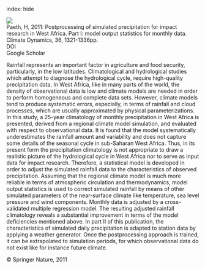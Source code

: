 index: hide

<div class="Citation">
    <div class="Citation-thumb CitationThumb-linked"  data-href="https://doi.org/10.1007/s00382-010-0760-z">
      <img src="https://static.claimspace.cloud/climate-study-static/refs/thumbs/9/Paeth_2011-thumb.png" />
    </div>

  <div class="Citation-body">
    <div class="Citation-text">Paeth, H, 2011: Postprocessing of simulated precipitation for impact research in West Africa. Part I: model output statistics for monthly data. <span class="Article-journal">Climate Dynamics, </span><span class="Article-volume">36, </span>1321-1336pp.</div>
    <div class="Citation-links">
      <div class="CitationLink" data-href="https://doi.org/10.1007/s00382-010-0760-z">
        <div class="CitationLink-icon CitationLink-Doi"></div>
        <div class="CitationLink-text">DOI</div>
      </div>
      <div class="CitationLink" data-href="https://scholar.google.com/scholar?q=10.1007/s00382-010-0760-z">
        <div class="CitationLink-icon CitationLink-Scholar"></div>
        <div class="CitationLink-text">Google Scholar</div>
      </div>
    </div>
  </div>
</div>

Rainfall represents an important factor in agriculture and food security, particularly, in the low latitudes. Climatological and hydrological studies which attempt to diagnose the hydrological cycle, require high-quality precipitation data. In West Africa, like in many parts of the world, the density of observational data is low and climate models are needed in order to perform homogeneous and complete data sets. However, climate models tend to produce systematic errors, especially, in terms of rainfall and cloud processes, which are usually approximated by physical parameterizations. In this study, a 25-year climatology of monthly precipitation in West Africa is presented, derived from a regional climate model simulation, and evaluated with respect to observational data. It is found that the model systematically underestimates the rainfall amount and variability and does not capture some details of the seasonal cycle in sub-Saharan West Africa. Thus, in its present form the precipitation climatology is not appropriate to draw a realistic picture of the hydrological cycle in West Africa nor to serve as input data for impact research. Therefore, a statistical model is developed in order to adjust the simulated rainfall data to the characteristics of observed precipitation. Assuming that the regional climate model is much more reliable in terms of atmospheric circulation and thermodynamics, model output statistics is used to correct simulated rainfall by means of other simulated parameters of the near-surface climate like temperature, sea level pressure and wind components. Monthly data is adjusted by a cross-validated multiple regression model. The resulting adjusted rainfall climatology reveals a substantial improvement in terms of the model deficiencies mentioned above. In part II of this publication, the characteristics of simulated daily precipitation is adapted to station data by applying a weather generator. Once the postprocessing approach is trained, it can be extrapolated to simulation periods, for which observational data do not exist like for instance future climate.

<div class="Citation-copy">
&copy; Springer Nature, 2011
</div>